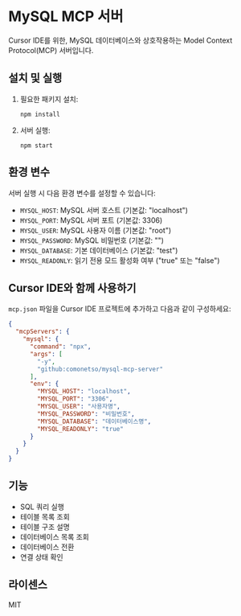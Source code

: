 # MySQL MCP 서버

Cursor IDE를 위한, MySQL 데이터베이스와 상호작용하는 Model Context Protocol(MCP) 서버입니다.

## 설치 및 실행

1. 필요한 패키지 설치:
   ```
   npm install
   ```

2. 서버 실행:
   ```
   npm start
   ```

## 환경 변수

서버 실행 시 다음 환경 변수를 설정할 수 있습니다:

- `MYSQL_HOST`: MySQL 서버 호스트 (기본값: "localhost")
- `MYSQL_PORT`: MySQL 서버 포트 (기본값: 3306)
- `MYSQL_USER`: MySQL 사용자 이름 (기본값: "root")
- `MYSQL_PASSWORD`: MySQL 비밀번호 (기본값: "")
- `MYSQL_DATABASE`: 기본 데이터베이스 (기본값: "test")
- `MYSQL_READONLY`: 읽기 전용 모드 활성화 여부 ("true" 또는 "false")

## Cursor IDE와 함께 사용하기

`mcp.json` 파일을 Cursor IDE 프로젝트에 추가하고 다음과 같이 구성하세요:

```json
{
  "mcpServers": {
    "mysql": {
      "command": "npx",
      "args": [
        "-y",
        "github:comonetso/mysql-mcp-server"
      ],
      "env": {
        "MYSQL_HOST": "localhost",
        "MYSQL_PORT": "3306",
        "MYSQL_USER": "사용자명",
        "MYSQL_PASSWORD": "비밀번호",
        "MYSQL_DATABASE": "데이터베이스명",
        "MYSQL_READONLY": "true"
      }
    }
  }
}
```

## 기능

- SQL 쿼리 실행
- 테이블 목록 조회
- 테이블 구조 설명
- 데이터베이스 목록 조회
- 데이터베이스 전환
- 연결 상태 확인

## 라이센스

MIT